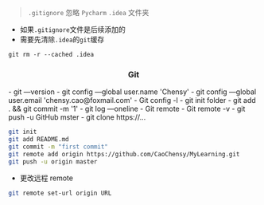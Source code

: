 > `.gitignore` 忽略 `Pycharm` `.idea` 文件夹

- 如果`.gitignore`文件是后续添加的
- 需要先清除`.idea`的`git`缓存

```git
git rm -r --cached .idea
```
<h3><center>Git</center></h3>
- git —version
- git config —global user.name 'Chensy'
- git config —global user.email 'chensy.cao@foxmail.com'
- Git config -l
- git init folder
- git add . && git commit -m '1'
- git log —oneline
- Git remote
- Git remote -v
- git push -u GitHub mster
- git clone https://...

```bash
git init
git add README.md
git commit -m "first commit"
git remote add origin https://github.com/CaoChensy/MyLearning.git
git push -u origin master
```

- 更改远程 remote

```bash
git remote set-url origin URL
```